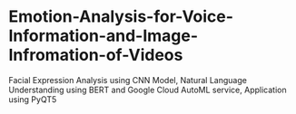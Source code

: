 # Emotion-Analysis-for-Voice-Information-and-Image-Infromation-of-Videos
Facial Expression Analysis using CNN Model, Natural Language Understanding using BERT and Google Cloud AutoML service, Application using PyQT5
